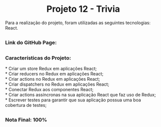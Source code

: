 <h1 align="center">Projeto 12 - Trivia</h1>

<div>
  Para a realização do projeto, foram utilizadas as seguintes tecnologias: React.
</div>

##

<div>
  <h3>Link do GitHub Page:</h3> 
</div>

##

<div>
  <h3>Características do Projeto:</h3>
  * Criar um store Redux em aplicações React;</br>
  * Criar reducers no Redux em aplicações React;</br>
  * Criar actions no Redux em aplicações React;</br>
  * Criar dispatchers no Redux em aplicações React;</br>
  * Conectar Redux aos componentes React;</br>
  * Criar actions assíncronas na sua aplicação React que faz uso de Redux;</br>
  * Escrever testes para garantir que sua aplicação possua uma boa cobertura de testes;</br>
</div>

##

<div>
  <h3>Nota Final: 100%</h3>
</div>

